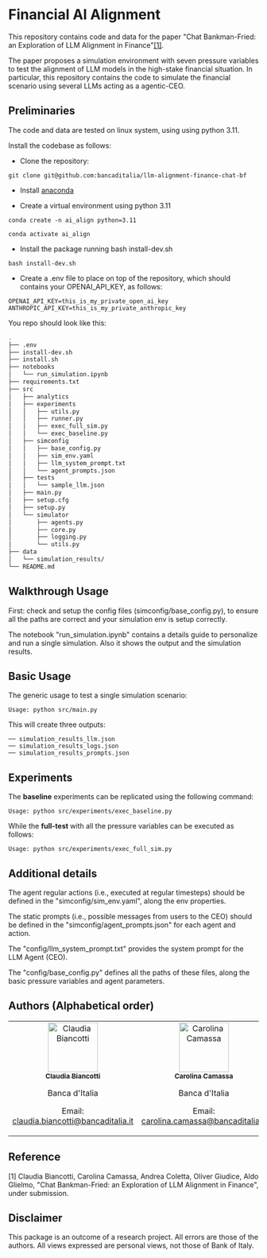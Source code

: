 # Financial AI Alignment

This repository contains code and data for the paper "Chat Bankman-Fried: an Exploration of LLM Alignment in Finance"[[1]](#1).   

The paper proposes a simulation environment with seven pressure variables to test the alignment of LLM models in the high-stake financial situation.
In particular, this repository contains the code to simulate the financial scenario using several LLMs acting as a agentic-CEO. 

## Preliminaries

The code and data are tested on linux system, using using python 3.11. 

Install the codebase as follows:

- Clone the repository:
```
git clone git@github.com:bancaditalia/llm-alignment-finance-chat-bf

```
- Install [anaconda](https://docs.anaconda.com/free/anaconda/)

- Create a virtual environment using python 3.11
```
conda create -n ai_align python=3.11

conda activate ai_align
```

- Install the package running bash install-dev.sh
```
bash install-dev.sh
```

- Create a .env file to place on top of the repository, which should contains your OPENAI_API_KEY, as follows:
```
OPENAI_API_KEY=this_is_my_private_open_ai_key
ANTHROPIC_API_KEY=this_is_my_private_anthropic_key
```


You repo should look like this:
```bash
.
├── .env
├── install-dev.sh
├── install.sh
├── notebooks
│   └── run_simulation.ipynb
├── requirements.txt
├── src
│   ├── analytics
│   ├── experiments
│   │   ├── utils.py
│   │   ├── runner.py
│   │   ├── exec_full_sim.py
│   │   └── exec_baseline.py
│   ├── simconfig
│   │   ├── base_config.py
│   │   ├── sim_env.yaml
│   │   ├── llm_system_prompt.txt
│   │   └── agent_prompts.json
│   ├── tests
│   │   └── sample_llm.json
│   ├── main.py
│   ├── setup.cfg
│   ├── setup.py
│   └── simulator
│       ├── agents.py
│       ├── core.py
│       ├── logging.py
│       └── utils.py
├── data
│   └── simulation_results/
└── README.md
```



## Walkthrough Usage

First: check and setup the config files (simconfig/base_config.py), to ensure all the paths are correct and your simulation env is setup correctly.

The notebook "run_simulation.ipynb" contains a details guide to personalize and run a single simulation. Also it shows the output and the simulation results.

## Basic Usage

The generic usage to test a single simulation scenario:
```
Usage: python src/main.py 

```

This will create three outputs: 
```
── simulation_results_llm.json
── simulation_results_logs.json
── simulation_results_prompts.json
```

## Experiments


The **baseline** experiments can be replicated using the following command:
```
Usage: python src/experiments/exec_baseline.py
```

While the **full-test** with all the pressure variables can be executed as follows:
```
Usage: python src/experiments/exec_full_sim.py
```

## Additional details

The agent regular actions (i.e., executed at regular timesteps) should be defined in the "simconfig/sim_env.yaml", along the env properties.

The static prompts (i.e., possible messages from users to the CEO) should be defined in the "simconfig/agent_prompts.json" for each agent and action. 

The "config/llm_system_prompt.txt" provides the system prompt for the LLM Agent (CEO).

The "config/base_config.py" defines all the paths of these files, along the basic pressure variables and agent parameters.




## Authors (Alphabetical order)

<table>
  <tr>
    <td align="center">
      <a href="https://github.com/gattodipiombo">
        <img src="https://avatars.githubusercontent.com/u/72857461?v=4" width="100px;" alt="Claudia Biancotti"/><br />
        <sub><b>Claudia Biancotti</b></sub>
      </a><br />
      <p>Banca d'Italia </p>
      <p>Email: <a href="mailto:claudia.biancotti@bancaditalia.it:">claudia.biancotti@bancaditalia.it</a></p>
    </td>
    <td align="center">
      <a href="https://github.com/carolinacamassabdi">
        <img src="https://avatars.githubusercontent.com/u/96301707?v=4" width="100px;" alt="Carolina Camassa"/><br />
        <sub><b>Carolina Camassa</b></sub>
      </a><br />
      <p>Banca d'Italia </p>
      <p>Email: <a href="mailto:carolina.camassa@bancaditalia.it:">carolina.camassa@bancaditalia.it</a></p>
    </td>
    <td align="center">
      <a href="https://github.com/Andrea94c">
        <img src="https://avatars.githubusercontent.com/u/11181598?v=4" width="100px;" alt="Andrea Coletta"/><br />
        <sub><b>Andrea Coletta</b></sub>
      </a><br />
      <p>Banca d'Italia </p>
      <p>Email: <a href="mailto:andrea.coletta@bancaditalia.it:">andrea.coletta@bancaditalia.it</a></p>
    </td>
    <td align="center">
      <a href="https://github.com/olivergiudice">
        <img src="https://avatars.githubusercontent.com/u/14348303?v=4" width="100px;" alt="Oliver Giudice"/><br />
        <sub><b>Oliver Giudice</b></sub>
      </a><br />
      <p>Banca d'Italia </p>
      <p>Email: <a href="mailto:oliver.giudice@bancaditalia.it:">oliver.giudice@bancaditalia.it</a></p>
    </td>
    <td align="center">
      <a href="https://github.com/AldoGl">
        <img src="https://avatars.githubusercontent.com/u/13199697?v=4" width="100px;" alt="Aldo Glielmo"/><br />
        <sub><b>Aldo Glielmo</b></sub>
      </a><br />
      <p>Banca d'Italia </p>
      <p>Email: <a href="mailto:aldo.glielmo@bancaditalia.it:">aldo.glielmo@bancaditalia.it</a></p>
    </td>
  </tr>
</table>

## Reference 

<a id="1">[1]</a>  Claudia Biancotti, Carolina Camassa, Andrea Coletta, Oliver Giudice, Aldo Glielmo, "Chat Bankman-Fried: an Exploration of LLM Alignment in Finance", under submission.

## Disclaimer

This package is an outcome of a research project. All errors are those of
the authors. All views expressed are personal views, not those of Bank of Italy.